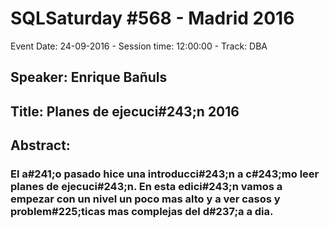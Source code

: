 # SQLSaturday #568 - Madrid 2016
Event Date: 24-09-2016 - Session time: 12:00:00 - Track: DBA
## Speaker: Enrique Bañuls
## Title: Planes de ejecuci#243;n 2016
## Abstract:
### El a#241;o pasado hice una introducci#243;n a c#243;mo leer planes de ejecuci#243;n. En esta edici#243;n vamos a empezar con un nivel un poco mas alto y a ver casos y problem#225;ticas mas complejas del d#237;a a dia.
